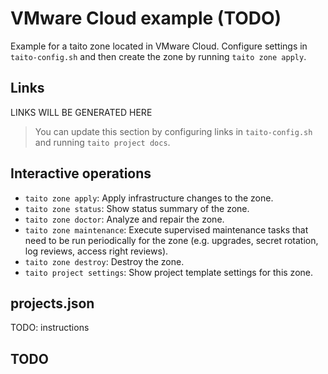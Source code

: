 # VMware Cloud example (TODO)

Example for a taito zone located in VMware Cloud. Configure settings in `taito-config.sh` and then create the zone by running `taito zone apply`.

## Links

[//]: # (GENERATED LINKS START)

LINKS WILL BE GENERATED HERE

[//]: # (GENERATED LINKS END)

> You can update this section by configuring links in `taito-config.sh` and running `taito project docs`.

## Interactive operations

* `taito zone apply`: Apply infrastructure changes to the zone.
* `taito zone status`: Show status summary of the zone.
* `taito zone doctor`: Analyze and repair the zone.
* `taito zone maintenance`: Execute supervised maintenance tasks that need to be run periodically for the zone (e.g. upgrades, secret rotation, log reviews, access right reviews).
* `taito zone destroy`: Destroy the zone.
* `taito project settings`: Show project template settings for this zone.

## projects.json

TODO: instructions

## TODO
